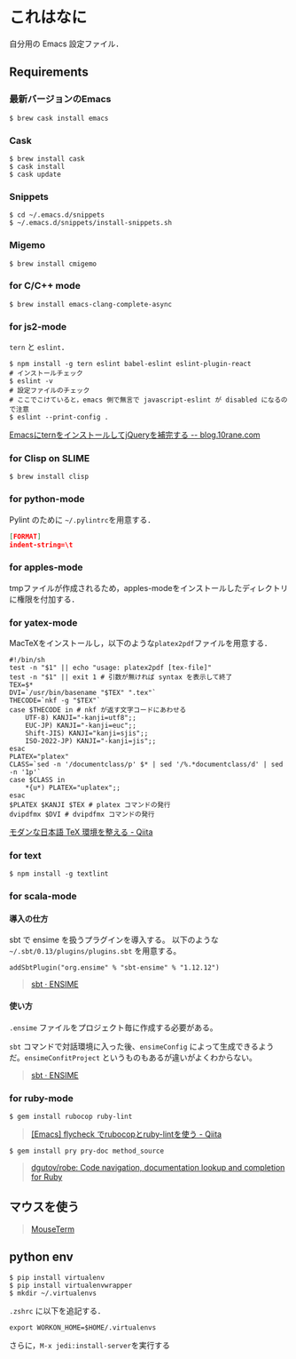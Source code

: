 # これはなに

自分用の Emacs 設定ファイル．

## Requirements

### 最新バージョンのEmacs

```shell
$ brew cask install emacs
```

### Cask

```shell
$ brew install cask
$ cask install
$ cask update
```

### Snippets

```shell
$ cd ~/.emacs.d/snippets
$ ~/.emacs.d/snippets/install-snippets.sh
```

### Migemo

```shell
$ brew install cmigemo
```

### for C/C++ mode

```shell
$ brew install emacs-clang-complete-async
```

### for js2-mode

`tern` と `eslint`．

```shell
$ npm install -g tern eslint babel-eslint eslint-plugin-react
# インストールチェック
$ eslint -v
# 設定ファイルのチェック
# ここでこけていると，emacs 側で無言で javascript-eslint が disabled になるので注意
$ eslint --print-config .
```

[EmacsにternをインストールしてjQueryを補完する -- blog.10rane.com](http://blog.10rane.com/2015/08/06/how-to-install-and-setup-tern/)

### for Clisp on SLIME

```shell
$ brew install clisp
```

### for python-mode

Pylint のために `~/.pylintrc`を用意する．

```json
[FORMAT]
indent-string=\t
```

### for apples-mode

tmpファイルが作成されるため，apples-modeをインストールしたディレクトリに権限を付加する．

### for yatex-mode

MacTeXをインストールし，以下のような`platex2pdf`ファイルを用意する．

``` shell
#!/bin/sh
test -n "$1" || echo "usage: platex2pdf [tex-file]"
test -n "$1" || exit 1 # 引数が無ければ syntax を表示して終了
TEX=$*
DVI=`/usr/bin/basename "$TEX" ".tex"`
THECODE=`nkf -g "$TEX"`
case $THECODE in # nkf が返す文字コードにあわせる
    UTF-8) KANJI="-kanji=utf8";;
    EUC-JP) KANJI="-kanji=euc";;
    Shift-JIS) KANJI="kanji=sjis";;
    ISO-2022-JP) KANJI="-kanji=jis";;
esac
PLATEX="platex"
CLASS=`sed -n '/documentclass/p' $* | sed '/%.*documentclass/d' | sed -n '1p'`
case $CLASS in
    *{u*) PLATEX="uplatex";;
esac
$PLATEX $KANJI $TEX # platex コマンドの発行
dvipdfmx $DVI # dvipdfmx コマンドの発行
```

[モダンな日本語 TeX 環境を整える - Qiita](http://qiita.com/ynakayama/items/706ae9e59c1b6fd3e3d2)

### for text

``` shell
$ npm install -g textlint
```

### for scala-mode

#### 導入の仕方

sbt で ensime を扱うプラグインを導入する。
以下のような `~/.sbt/0.13/plugins/plugins.sbt` を用意する。

``` text
addSbtPlugin("org.ensime" % "sbt-ensime" % "1.12.12")
```

> [sbt · ENSIME](http://ensime.org/build_tools/sbt/#install)

#### 使い方

`.ensime` ファイルをプロジェクト毎に作成する必要がある。

`sbt` コマンドで対話環境に入った後、`ensimeConfig` によって生成できるようだ。`ensimeConfitProject` というものもあるが違いがよくわからない。

> [sbt · ENSIME](http://ensime.org/build_tools/sbt/#core-commands)

### for ruby-mode

``` shell
$ gem install rubocop ruby-lint
```

> [[Emacs] flycheck でrubocopとruby-lintを使う - Qiita](http://qiita.com/aKenjiKato/items/9ff1a153691e947113bb)

``` shell
$ gem install pry pry-doc method_source
```

> [dgutov/robe: Code navigation, documentation lookup and completion for Ruby](https://github.com/dgutov/robe)

## マウスを使う

>[MouseTerm](https://bitheap.org/mouseterm/)

## python env

```shell
$ pip install virtualenv
$ pip install virtualenvwrapper
$ mkdir ~/.virtualenvs
```

`.zshrc` に以下を追記する．

```shell
export WORKON_HOME=$HOME/.virtualenvs
```

さらに，`M-x jedi:install-server`を実行する

